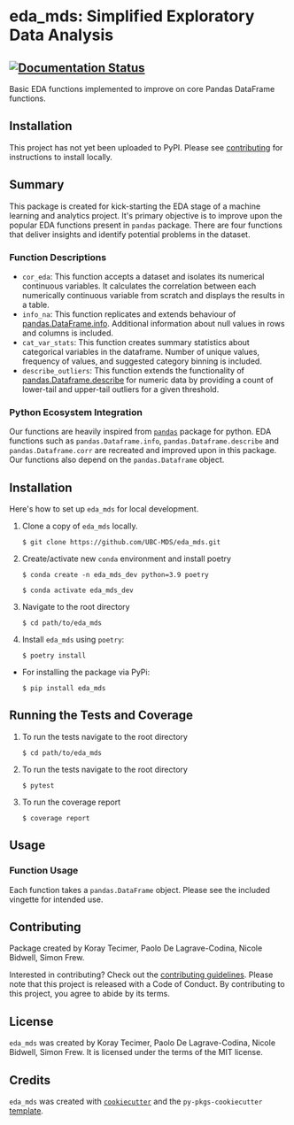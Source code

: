 # eda_mds: Simplified Exploratory Data Analysis
 
[![Documentation Status](https://readthedocs.org/projects/eda-mds/badge/?version=latest)](https://eda-mds.readthedocs.io/en/latest/?badge=latest)
---

Basic EDA functions implemented to improve on core Pandas DataFrame functions.

## Installation

This project has not yet been uploaded to PyPI. 
Please see [contributing](CONTRIBUTING.md) for instructions to install locally. 

## Summary

This package is created for kick-starting the EDA stage of a machine learning and analytics project. 
It's primary objective is to improve upon the popular EDA functions present in `pandas` package. 
There are four functions that deliver insights and identify potential problems in the dataset. 

### Function Descriptions
- `cor_eda`: This function accepts a dataset and isolates its numerical continuous variables. 
It calculates the correlation between each numerically continuous variable from scratch and displays the results in a table.
- `info_na`: This function replicates and extends behaviour of [pandas.DataFrame.info](https://pandas.pydata.org/docs/reference/api/pandas.DataFrame.info.html). 
Additional information about null values in rows and columns is included. 
- `cat_var_stats`: This function creates summary statistics about categorical variables in the dataframe. 
Number of unique values, frequency of values, and suggested category binning is included.
- `describe_outliers`: This function extends the functionality of [pandas.Dataframe.describe](https://pandas.pydata.org/docs/reference/api/pandas.DataFrame.describe.html) for numeric data by providing a count of lower-tail and upper-tail outliers for a given threshold.

### Python Ecosystem Integration

Our functions are heavily inspired from [`pandas`](https://github.com/pandas-dev/pandas) package for python. 
EDA functions such as `pandas.Dataframe.info`, `pandas.Dataframe.describe` and `pandas.Dataframe.corr` are recreated and improved upon in this package.
Our functions also depend on the `pandas.Dataframe` object.


## Installation

Here's how to set up `eda_mds` for local development.

1. Clone a copy of `eda_mds` locally.
    ```console
    $ git clone https://github.com/UBC-MDS/eda_mds.git
    ```
2. Create/activate new `conda` environment and install poetry

    ```console
    $ conda create -n eda_mds_dev python=3.9 poetry
    ```

    ```console
    $ conda activate eda_mds_dev 
    ```
4. Navigate to the root directory
    ```console
    $ cd path/to/eda_mds
    ```

3. Install `eda_mds` using `poetry`:

    ```console
    $ poetry install
    ```

- For installing the package via PyPi:

    ```console
    $ pip install eda_mds
    ```

## Running the Tests and Coverage
1. To run the tests navigate to the root directory
    ```console
    $ cd path/to/eda_mds
    ```
2. To run the tests navigate to the root directory
    ```console
    $ pytest
    ```
3. To run the coverage report
    ```console
    $ coverage report
    ```     

## Usage


### Function Usage
Each function takes a `pandas.DataFrame` object. 
Please see the included vingette for intended use. 

## Contributing
Package created by Koray Tecimer, Paolo De Lagrave-Codina, Nicole Bidwell, Simon Frew.

Interested in contributing? Check out the [contributing guidelines](CONTRIBUTING.md). 
Please note that this project is released with a Code of Conduct. By contributing to this project, you agree to abide by its terms.

## License

`eda_mds` was created by Koray Tecimer, Paolo De Lagrave-Codina, Nicole Bidwell, Simon Frew. It is licensed under the
terms of the MIT license.

## Credits

`eda_mds` was created with [`cookiecutter`](https://cookiecutter.readthedocs.io/en/latest/) and
the `py-pkgs-cookiecutter` [template](https://github.com/py-pkgs/py-pkgs-cookiecutter).
